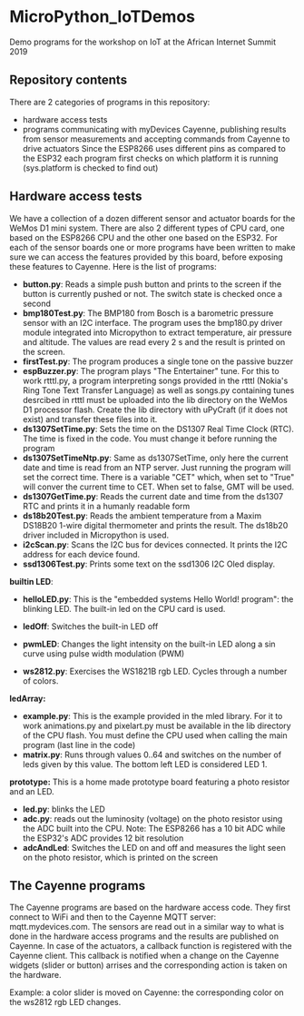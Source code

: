 # MicroPython_IoTDemos
Demo programs for the workshop on IoT at the African Internet Summit 2019
## Repository contents
There are 2 categories of programs in this repository:
* hardware access tests
* programs communicating with myDevices Cayenne, publishing results from sensor measurements and accepting commands from Cayenne to drive actuators
Since the ESP8266 uses different pins as compared to the ESP32 each program first checks on which platform it is running (sys.platform is checked to find out)
## Hardware access tests
We have a collection of a dozen different sensor and actuator boards for the WeMos D1 mini system. There are also 2 different types of CPU card, one based on the ESP8266 CPU and the other one based on the ESP32. For each of the sensor boards one or more programs have been written to make sure we can access the features provided by this board, before exposing these features to Cayenne. Here is the list of programs:
* **button.py**: Reads a simple push button and prints to the screen if the button is currently pushed or not. The switch state is checked once a second
* **bmp180Test.py**: The BMP180 from Bosch is a barometric pressure sensor with an I2C interface. The program uses the bmp180.py driver module integrated into Micropython to extract temperature, air pressure and altitude. The values are read every 2 s and the result is printed on the screen.
* **firstTest.py**: The program produces a single tone on the passive buzzer
* **espBuzzer.py**: The program plays "The Entertainer" tune. For this to work rtttl.py, a program interpreting songs provided in the rtttl (Nokia's Ring Tone Text Transfer Language) as well as songs.py containing tunes desrcibed in rtttl must be uploaded into the lib directory on the WeMos D1 processor flash. Create the lib directory with uPyCraft (if it does not exist) and transfer these files into it.
* **ds1307SetTime.py**: Sets the time on the DS1307 Real Time Clock (RTC). The time is fixed in the code. You must change it before running the program
* **ds1307SetTimeNtp.py**: Same as ds1307SetTime, only here the current date and time is read from an NTP server. Just running the program will set the correct time. There is a variable "CET" which, when set to "True" will conver the current time to CET. When set to false, GMT will be used.
* **ds1307GetTime.py**: Reads the current date and time from the ds1307 RTC and prints it in a humanly readable form
* **ds18b20Test.py**: Reads the ambient temperature from a Maxim DS18B20 1-wire digital thermometer and prints the result. The ds18b20 driver included in Micropython is used.
* **i2cScan.py**: Scans the I2C bus for devices connected. It prints the I2C address for each device found.
* **ssd1306Test.py**: Prints some text on the ssd1306 I2C Oled display. 

**builtin LED**:  
* **helloLED.py**: This is the "embedded systems Hello World! program": the blinking LED. The built-in led on the CPU card is used.
* **ledOff**: Switches the built-in LED off
* **pwmLED**: Changes the light intensity on the built-in LED along a sin curve using pulse width modulation (PWM)

* **ws2812.py**: Exercises the WS1821B rgb LED. Cycles through a number of colors.

**ledArray:** 

* **example.py**: This is the example provided in the mled library. For it to work animations.py and pixelart.py must be available in the lib directory of the CPU flash. You must define the CPU used when calling the main program (last line in the code)
* **matrix.py**: Runs through values 0..64 and switches on the number of leds given by this value. The bottom left LED is considered LED 1.

**prototype:** This is a home made prototype board featuring a photo resistor and an LED. 

* **led.py**: blinks the LED
* **adc.py**: reads out the luminosity (voltage) on the photo resistor using the ADC built into the CPU. Note: The ESP8266 has a 10 bit ADC while the ESP32's ADC provides 12 bit resolution
* **adcAndLed**: Switches the LED on and off and measures the light seen on the photo resistor, which is printed on the screen

## The Cayenne programs
The Cayenne programs are based on the hardware access code. They first connect to WiFi and then to the Cayenne MQTT server: mqtt.mydevices.com. The sensors are read out in a similar way to what is done in the hardware access programs and the results are published on Cayenne. In case of the actuators, a callback function is registered with the Cayenne client. This callback is notified when a change on the Cayenne widgets (slider or button) arrises and the corresponding action is taken on the hardware.

Example: a color slider is moved on Cayenne: the corresponding color on the ws2812 rgb LED changes.
